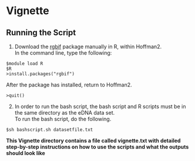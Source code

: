 # **Vignette** <br>
## **Running the Script** <br>
1. Download the [rgbif](https://cran.r-project.org/web/packages/rgbif/rgbif.pdf) package manually in R, within Hoffman2. <br>
In the command line, type the following:

```
$module load R 
$R 
>install.packages("rgbif")
  ```
  
After the package has installed, return to Hoffman2. <br>
 ``` 
 >quit() 
 ```
  
2. In order to run the bash script, the bash script and R scripts must be in the same directory as the eDNA data set.<br>
  To run the bash script, do the following.<br>
  ```
  $sh bashscript.sh datasetfile.txt 
  ```
  
  **This Vignette directory contains a file called vignette.txt with detailed step-by-step instructions on how to use the scripts and what the outputs should look like** 
  
 
 
  

